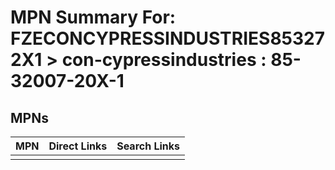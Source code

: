 



# MPN Summary For: FZECONCYPRESSINDUSTRIES853272X1 > con-cypressindustries : 85-32007-20X-1

## MPNs
  

|MPN|Direct Links|Search Links|
| :--- | :--- | :--- |
||||
